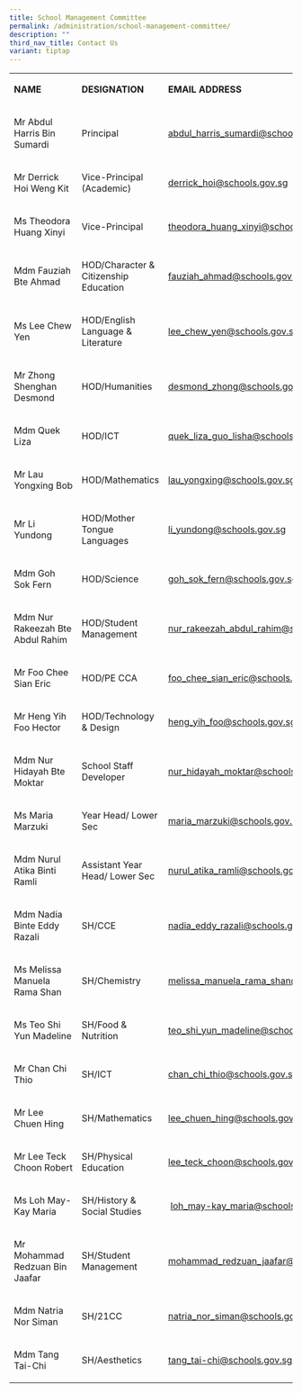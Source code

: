 ```yaml
---
title: School Management Committee
permalink: /administration/school-management-committee/
description: ""
third_nav_title: Contact Us
variant: tiptap
---
```

<table style="minWidth: 75px">
<colgroup>
<col>
<col>
<col>
</colgroup>
<tbody>
<tr>
<td rowspan="1" colspan="1">
<p><strong>NAME</strong>
</p>
</td>
<td rowspan="1" colspan="1">
<p><strong>DESIGNATION</strong>
</p>
</td>
<td rowspan="1" colspan="1">
<p><strong>EMAIL ADDRESS</strong>
</p>
</td>
</tr>
<tr>
<td rowspan="1" colspan="1">
<p>Mr Abdul Harris Bin Sumardi</p>
</td>
<td rowspan="1" colspan="1">
<p>Principal</p>
</td>
<td rowspan="1" colspan="1">
<p><a href="mailto:abdul_harris_sumardi@schools.gov.sg" rel="noopener noreferrer nofollow" target="_blank">abdul_harris_sumardi@schools.gov.sg</a>
</p>
</td>
</tr>
<tr>
<td rowspan="1" colspan="1">
<p>Mr Derrick Hoi Weng Kit&nbsp;</p>
</td>
<td rowspan="1" colspan="1">
<p>Vice-Principal (Academic)</p>
</td>
<td rowspan="1" colspan="1">
<p><a href="mailto:derrick_hoi@schools.gov.sg" rel="noopener noreferrer nofollow" target="_blank">derrick_hoi@schools.gov.sg</a>&nbsp;</p>
</td>
</tr>
<tr>
<td rowspan="1" colspan="1">
<p>Ms Theodora Huang Xinyi&nbsp;</p>
</td>
<td rowspan="1" colspan="1">
<p>Vice-Principal</p>
</td>
<td rowspan="1" colspan="1">
<p><a href="mailto:theodora_huang_xinyi@schools.gov.sg" rel="noopener nofollow" target="_blank">theodora_huang_xinyi@schools.gov.sg</a>
</p>
</td>
</tr>
<tr>
<td rowspan="1" colspan="1">
<p>Mdm Fauziah Bte Ahmad</p>
</td>
<td rowspan="1" colspan="1">
<p>HOD/Character &amp; Citizenship Education</p>
</td>
<td rowspan="1" colspan="1">
<p><a href="mailto:fauziah_ahmad@schools.gov.sg" rel="noopener noreferrer nofollow" target="_blank">fauziah_ahmad@schools.gov.sg</a>
</p>
</td>
</tr>
<tr>
<td rowspan="1" colspan="1">
<p>Ms Lee Chew Yen</p>
</td>
<td rowspan="1" colspan="1">
<p>HOD/English Language &amp; Literature</p>
</td>
<td rowspan="1" colspan="1">
<p><a href="mailto:lee_chew_yen@schools.gov.sg" rel="noopener noreferrer nofollow" target="_blank">lee_chew_yen@schools.gov.sg</a>
</p>
</td>
</tr>
<tr>
<td rowspan="1" colspan="1">
<p>Mr Zhong Shenghan Desmond</p>
</td>
<td rowspan="1" colspan="1">
<p>HOD/Humanities</p>
</td>
<td rowspan="1" colspan="1">
<p><a href="mailto:desmond_zhong@schools.gov.sg" rel="noopener noreferrer nofollow" target="_blank">desmond_zhong@schools.gov.sg</a>
</p>
</td>
</tr>
<tr>
<td rowspan="1" colspan="1">
<p>Mdm Quek Liza</p>
</td>
<td rowspan="1" colspan="1">
<p>HOD/ICT</p>
</td>
<td rowspan="1" colspan="1">
<p><a href="mailto:quek_liza_guo_lisha@schools.gov.sg" rel="noopener noreferrer nofollow" target="_blank">quek_liza_guo_lisha@schools.gov.sg</a>
</p>
</td>
</tr>
<tr>
<td rowspan="1" colspan="1">
<p>Mr Lau Yongxing&nbsp;Bob</p>
</td>
<td rowspan="1" colspan="1">
<p>HOD/Mathematics</p>
</td>
<td rowspan="1" colspan="1">
<p><a href="mailto:lau_yongxing@schools.gov.sg" rel="noopener noreferrer nofollow" target="_blank">lau_yongxing@schools.gov.sg</a>
</p>
</td>
</tr>
<tr>
<td rowspan="1" colspan="1">
<p>Mr Li Yundong</p>
</td>
<td rowspan="1" colspan="1">
<p>HOD/Mother Tongue Languages</p>
</td>
<td rowspan="1" colspan="1">
<p><a href="mailto:li_yundong@schools.gov.sg" rel="noopener noreferrer nofollow" target="_blank">li_yundong@schools.gov.sg</a>
</p>
</td>
</tr>
<tr>
<td rowspan="1" colspan="1">
<p>Mdm Goh Sok Fern</p>
</td>
<td rowspan="1" colspan="1">
<p>HOD/Science</p>
</td>
<td rowspan="1" colspan="1">
<p><a href="mailto:goh_sok_fern@schools.gov.sg" rel="noopener noreferrer nofollow" target="_blank">goh_sok_fern@schools.gov.sg</a>
</p>
</td>
</tr>
<tr>
<td rowspan="1" colspan="1">
<p>Mdm Nur Rakeezah Bte Abdul Rahim</p>
</td>
<td rowspan="1" colspan="1">
<p>HOD/Student Management</p>
</td>
<td rowspan="1" colspan="1">
<p><a href="mailto:nur_rakeezah_abdul_rahim@schools.gov.sg" rel="noopener noreferrer nofollow" target="_blank">nur_rakeezah_abdul_rahim@schools.gov.sg</a>
</p>
</td>
</tr>
<tr>
<td rowspan="1" colspan="1">
<p>Mr Foo Chee Sian Eric</p>
</td>
<td rowspan="1" colspan="1">
<p>HOD/PE CCA</p>
</td>
<td rowspan="1" colspan="1">
<p><a href="mailto:foo_chee_sian_eric@schools.gov.sg" rel="noopener noreferrer nofollow" target="_blank">foo_chee_sian_eric@schools.gov.sg</a>
</p>
</td>
</tr>
<tr>
<td rowspan="1" colspan="1">
<p>Mr Heng Yih Foo Hector</p>
</td>
<td rowspan="1" colspan="1">
<p>HOD/Technology &amp; Design</p>
</td>
<td rowspan="1" colspan="1">
<p><a href="mailto:heng_yih_foo@schools.gov.sg" rel="noopener noreferrer nofollow" target="_blank">heng_yih_foo@schools.gov.sg</a>
</p>
</td>
</tr>
<tr>
<td rowspan="1" colspan="1">
<p>Mdm Nur Hidayah Bte Moktar&nbsp;</p>
</td>
<td rowspan="1" colspan="1">
<p>School Staff Developer</p>
</td>
<td rowspan="1" colspan="1">
<p><a href="mailto:nur_hidayah_moktar@schools.gov.sg" rel="noopener noreferrer nofollow" target="_blank">nur_hidayah_moktar@schools.gov.sg</a>&nbsp;</p>
</td>
</tr>
<tr>
<td rowspan="1" colspan="1">
<p>Ms Maria Marzuki</p>
</td>
<td rowspan="1" colspan="1">
<p>Year Head/ Lower Sec</p>
</td>
<td rowspan="1" colspan="1">
<p><a href="mailto:maria_marzuki@schools.gov.sg" rel="noopener noreferrer nofollow" target="_blank">maria_marzuki@schools.gov.sg</a>
</p>
</td>
</tr>
<tr>
<td rowspan="1" colspan="1">
<p>Mdm Nurul Atika Binti Ramli</p>
</td>
<td rowspan="1" colspan="1">
<p>Assistant Year Head/ Lower Sec</p>
</td>
<td rowspan="1" colspan="1">
<p><a href="mailto:nurul_atika_ramli@schools.gov.sg" rel="noopener noreferrer nofollow" target="_blank">nurul_atika_ramli@schools.gov.sg</a>
</p>
</td>
</tr>
<tr>
<td rowspan="1" colspan="1">
<p>Mdm Nadia Binte Eddy Razali</p>
</td>
<td rowspan="1" colspan="1">
<p>SH/CCE</p>
</td>
<td rowspan="1" colspan="1">
<p><a href="mailto:nadia_eddy_razali@schools.gov.sg" rel="noopener noreferrer nofollow" target="_blank">nadia_eddy_razali@schools.gov.sg</a>
</p>
</td>
</tr>
<tr>
<td rowspan="1" colspan="1">
<p>Ms Melissa Manuela Rama Shan</p>
</td>
<td rowspan="1" colspan="1">
<p>SH/Chemistry</p>
</td>
<td rowspan="1" colspan="1">
<p><a href="mailto:melissa_manuela_rama_shan@schools.gov.sg" rel="noopener noreferrer nofollow" target="_blank">melissa_manuela_rama_shan@schools.gov.sg</a>
</p>
</td>
</tr>
<tr>
<td rowspan="1" colspan="1">
<p>Ms Teo Shi Yun Madeline</p>
</td>
<td rowspan="1" colspan="1">
<p>SH/Food &amp; Nutrition</p>
</td>
<td rowspan="1" colspan="1">
<p><a href="mailto:teo_shi_yun_madeline@schools.gov.sg" rel="noopener noreferrer nofollow" target="_blank">teo_shi_yun_madeline@schools.gov.sg</a>
</p>
</td>
</tr>
<tr>
<td rowspan="1" colspan="1">
<p>Mr Chan Chi Thio</p>
</td>
<td rowspan="1" colspan="1">
<p>SH/ICT</p>
</td>
<td rowspan="1" colspan="1">
<p><a href="mailto:chan_chi_thio@schools.gov.sg" rel="noopener noreferrer nofollow" target="_blank">chan_chi_thio@schools.gov.sg</a>
</p>
</td>
</tr>
<tr>
<td rowspan="1" colspan="1">
<p>Mr Lee Chuen Hing&nbsp;</p>
</td>
<td rowspan="1" colspan="1">
<p>SH/Mathematics&nbsp;</p>
</td>
<td rowspan="1" colspan="1">
<p><a href="mailto:lee_chuen_hing@schools.gov.sg" rel="noopener noreferrer nofollow" target="_blank">lee_chuen_hing@schools.gov.sg</a>
</p>
</td>
</tr>
<tr>
<td rowspan="1" colspan="1">
<p>Mr Lee Teck Choon Robert</p>
</td>
<td rowspan="1" colspan="1">
<p>SH/Physical Education&nbsp;</p>
</td>
<td rowspan="1" colspan="1">
<p><a href="mailto:lee_teck_choon@schools.gov.sg" rel="noopener noreferrer nofollow" target="_blank">lee_teck_choon@schools.gov.sg</a>&nbsp;</p>
</td>
</tr>
<tr>
<td rowspan="1" colspan="1">
<p>Ms Loh May-Kay Maria</p>
</td>
<td rowspan="1" colspan="1">
<p>SH/History &amp; Social Studies</p>
</td>
<td rowspan="1" colspan="1">
<p>&nbsp;<a href="mailto:loh_may-kay_maria@schools.gov.sg" rel="noopener noreferrer nofollow" target="_blank">loh_may-kay_maria@schools.gov.sg</a>
</p>
</td>
</tr>
<tr>
<td rowspan="1" colspan="1">
<p>Mr Mohammad Redzuan Bin Jaafar</p>
</td>
<td rowspan="1" colspan="1">
<p>SH/Student Management</p>
</td>
<td rowspan="1" colspan="1">
<p><a href="mailto:mohammad_redzuan_jaafar@schools.gov.sg" rel="noopener noreferrer nofollow" target="_blank">mohammad_redzuan_jaafar@schools.gov.sg</a>
</p>
</td>
</tr>
<tr>
<td rowspan="1" colspan="1">
<p>Mdm Natria Nor Siman</p>
</td>
<td rowspan="1" colspan="1">
<p>SH/21CC</p>
</td>
<td rowspan="1" colspan="1">
<p><a href="mailto:natria_nor_siman@schools.gov.sg" rel="noopener noreferrer nofollow" target="_blank">natria_nor_siman@schools.gov.sg</a>
</p>
</td>
</tr>
<tr>
<td rowspan="1" colspan="1">
<p>Mdm Tang Tai-Chi</p>
</td>
<td rowspan="1" colspan="1">
<p>SH/Aesthetics</p>
</td>
<td rowspan="1" colspan="1">
<p><a href="mailto:tang_tai-chi@schools.gov.sg" rel="noopener noreferrer nofollow" target="_blank">tang_tai-chi@schools.gov.sg</a>
</p>
</td>
</tr>
</tbody>
</table>
<p></p>